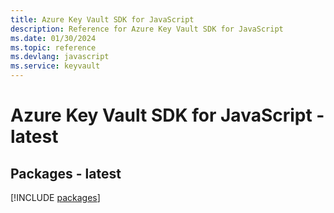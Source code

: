 ```yaml
---
title: Azure Key Vault SDK for JavaScript
description: Reference for Azure Key Vault SDK for JavaScript
ms.date: 01/30/2024
ms.topic: reference
ms.devlang: javascript
ms.service: keyvault
---
```

# Azure Key Vault SDK for JavaScript - latest
## Packages - latest
[!INCLUDE [packages](key-vault-index.md)]